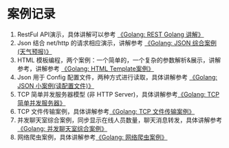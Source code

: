 # 案例记录

1. RestFul API演示，具体讲解可以参考 [《Golang: REST Golang 讲解》](http://www.merlinblog.site/posts/487b8e3a/)
2. Json 结合 net/http 的请求相应演示，讲解参考 [《Golang: JSON 综合案例(天气预报)》](www.merlinblog.site/posts/777e9274/)
3. HTML 模板编程，两个案例：一个简单的，一个复杂的参数解析&展示，讲解参考，讲解参考 [《Golang: HTML Template案例》](www.merlinblog.site/posts/690caed4/)
4. Json 用于 Config 配置文件，两种方式进行读取，具体讲解参考 [《Golang: JSON 小案例(读配置文件)》](http://merlinblog.site/posts/4620296/)
5. TCP 简单并发服务器模型 (非 HTTP Server)，具体讲解参考[《Golang: TCP 简单并发服务器》]()
6. TCP 文件传输案例，具体讲解参考[《Golang: TCP 文件传输案例》]()
7. 并发聊天室综合案例，同步显示在线人员数量，聊天消息转发，具体讲解参考[《Golang: 并发聊天室综合案例》](http://www.merlinblog.site/posts/1e2300e0/)
8. 网络爬虫案例，具体讲解参考[《Golang: 网络爬虫案例》]()